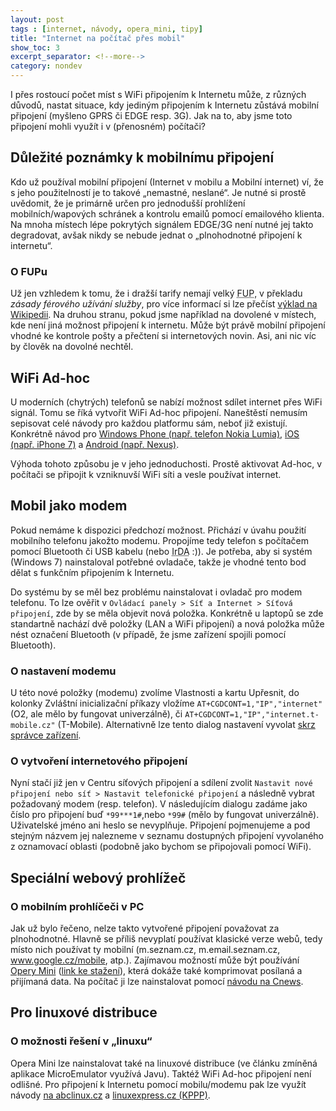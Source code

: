```yaml
---
layout: post
tags : [internet, návody, opera_mini, tipy]
title: "Internet na počítač přes mobil"
show_toc: 3
excerpt_separator: <!--more-->
category: nondev
---
```


I přes rostoucí počet míst s WiFi připojením k Internetu může, z různých důvodů, nastat situace, kdy jediným připojením k Internetu zůstává mobilní připojení (myšleno GPRS či EDGE resp. 3G). Jak na to, aby jsme toto připojení mohli využít i v (přenosném) počítači?

<!--more-->

## Důležité poznámky k mobilnímu připojení

Kdo už používal mobilní připojení (Internet v mobilu a Mobilní internet) ví, že s jeho použitelností je to takové „nemastné, neslané“. Je nutné si prostě uvědomit, že je primárně určen pro jednodušší prohlížení mobilních/wapových schránek a kontrolu emailů pomocí emailového klienta. Na mnoha místech lépe pokrytých signálem EDGE/3G není nutné jej takto degradovat, avšak nikdy se nebude jednat o „plnohodnotné připojení k internetu“.

### O FUPu
Už jen vzhledem k tomu, že i dražší tarify nemají velký <abbr title="Fair User Policy" dir="ltr" class="" lang="en">FUP</abbr>, v překladu _zásady férového užívání služby_, pro více informací si lze přečíst [výklad na Wikipedii](http://cs.wikipedia.org/wiki/Fair_User_Policy "Informace o FUP"). Na druhou stranu, pokud jsme například na dovolené v místech, kde není jiná možnost připojení k internetu. Může být právě mobilní připojení vhodné ke kontrole pošty a přečtení si internetových novin. Asi, ani nic víc by člověk na dovolné nechtěl.

## WiFi Ad-hoc

U moderních (chytrých) telefonů se nabízí možnost sdílet internet přes WiFi signál. Tomu se říká vytvořit WiFi Ad-hoc připojení. Naneštěstí nemusím sepisovat celé návody pro každou platformu sám, neboť již existují. Konkrétně návod pro [Windows Phone (např. telefon Nokia Lumia)](http://mywindows.cz/item/posledni-chybejici-clanek-k-dokonalosti-windows-phone-je-tu-wifi-tethering "Sdílení internetového připojení v telefonech s Windows Phone"), [iOS (např. iPhone 7)](http://www.mujiphone.com/2009/06/22/jak-nastavit-sdileni-internetu-pomoci-iphone-3g-navod/ "Sdílení internetového připojení v telefonech s iOS") a [Android (např. Nexus)](http://www.androidmarket.cz/navod/jak-sdilet-androidem-internet-pomoci-wifi-hotspotu/ "Sdílení internetového připojení v telefonech s Androidem").

Výhoda tohoto způsobu je v jeho jednoduchosti. Prostě aktivovat Ad-hoc, v počítači se připojit k vzniknuvší WiFi síti a vesle používat internet.

## Mobil jako modem

Pokud nemáme k dispozici předchozí možnost. Přichází v úvahu použití mobilního telefonu jakožto modemu. Propojíme tedy telefon s počítačem pomocí Bluetooth či USB kabelu (nebo <abbr title="Infrared Data Association" dir="ltr" lang="en">IrDA</abbr> :)). Je potřeba, aby si systém (Windows 7) nainstaloval potřebné ovladače, takže je vhodné tento bod dělat s funkčním připojením k Internetu.

Do systému by se měl bez problému nainstalovat i ovladač pro modem telefonu. To lze ověřit v `Ovládací panely > Síť a Internet > Síťová připojení`, zde by se měla objevit nová položka. Konkrétně u laptopů se zde standartně nachází dvě položky (LAN a WiFi připojení) a nová položka může nést označení Bluetooth (v případě, že jsme zařízení spojili pomocí Bluetooth).

### O nastavení modemu
U této nové položky (modemu) zvolíme Vlastnosti a kartu Upřesnit, do kolonky Zvláštní inicializační příkazy vložíme `AT+CGDCONT=1,"IP","internet"` (O2, ale mělo by fungovat univerzálně), či `AT+CGDCONT=1,"IP","internet.t-mobile.cz"` (T-Mobile). Alternativně lze tento dialog nastavení vyvolat [skrz správce zařízení](https://www.o2.cz/osobni/techzona-sluzby/272500-neni_win_vista.html "Nastavení modemu").

### O vytvoření internetového připojení
Nyní stačí již jen v Centru síťových připojení a sdílení zvolit `Nastavit nové připojení nebo síť > Nastavit telefonické připojení` a následně vybrat požadovaný modem (resp. telefon). V následujícím dialogu zadáme jako číslo pro připojení buď `*99***1#`,nebo `*99#` (mělo by fungovat univerzálně). Uživatelské jméno ani heslo se nevyplňuje. Připojení pojmenujeme a pod stejným názvem jej nalezneme v seznamu dostupných připojení vyvolaného z oznamovací oblasti (podobně jako bychom se připojovali pomocí WiFi).

## Speciální webový prohlížeč

### O mobilním prohlíčeči v PC
Jak už bylo řečeno, nelze takto vytvořené připojení považovat za plnohodnotné. Hlavně se příliš nevyplatí používat klasické verze webů, tedy místo nich používat ty mobilní (m.seznam.cz, m.email.seznam.cz, www.google.cz/mobile, atp.). Zajímavou možností může být používání [Opery Mini](http://www.opera.com/cs/mobile/mini "Informace o Opeře Mini") ([link ke stažení](http://www.opera.com/mobile/download/versions/ "Stažení nejenom Opery Mini")), která dokáže také komprimovat posílaná a přijímaná data. Na počítač ji lze nainstalovat pomocí [návodu na Cnews](http://extranotebook.cnews.cz/jak-nekolikanasobne-zrychlit-web-na-noteboocich "Opera Mini na počítači").

## Pro linuxové distribuce

### O možnosti řešení v „linuxu“
Opera Mini lze nainstalovat také na linuxové distribuce (ve článku zmíněná aplikace MicroEmulator využívá Javu). Taktéž WiFi Ad-hoc připojení není odlišné. Pro připojení k Internetu pomocí mobilu/modemu pak lze využít návody [na abclinux.cz](http://www.abclinuxu.cz/blog/poznatky/2010/8/pripojeni-na-internet-pres-mobil-modem "Připojení k Internetu pomocí mobilu na linuxu") a [linuxexpress.cz (KPPP)](http://www.linuxexpres.cz/praxe/jak-se-pripojit-pres-modem-mobil-adsl "Možnosti připojení k Internetu pomocí KPPP").